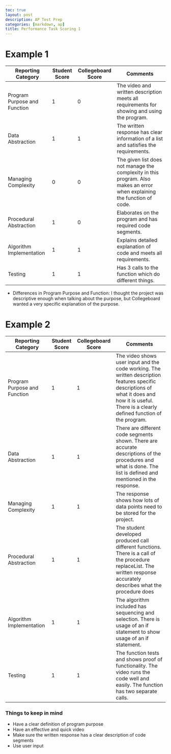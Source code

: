 ```yaml
---
toc: true
layout: post
description: AP Test Prep
categories: [markdown, ap]
title: Performance Task Scoring 1
---
```


# Example 1

| Reporting Category | Student Score | Collegeboard Score | Comments |
| --- | --- | --- | --- |
| Program Purpose and Function | 1 | 0 | The video and written description meets all requirements for showing and using the program. |
| Data Abstraction | 1 | 1 | The written response has clear information of a list and satisfies the requirements. |
| Managing Complexity | 0 | 0 | The given list does not manage the complexity in this program. Also makes an error when explaining the function of code. |
| Procedural Abstraction | 1 | 0 | Elaborates on the program and has required code segments. |
| Algorithm Implementation | 1 | 1 | Explains detailed explanation of code and meets all requirements. |
| Testing | 1 | 1 | Has 3 calls to the function which do different things. |

- Differences in Program Purpose and Function: I thought the project was descriptive enough when talking about the purpose, but Collegeboard wanted a very specific explanation of the purpose.

# Example 2

| Reporting Category | Student Score | Collegeboard Score | Comments |
| --- | --- | --- | --- |
| Program Purpose and Function | 1 | 1 | The video shows user input and the code working. The written description features specific descriptions of what it does and how it is useful. There is a clearly defined function of the program. |
| Data Abstraction | 1 | 1 | There are different code segments shown. There are accurate descriptions of the procedures and what is done. The list is defined and mentioned in the response.  |
| Managing Complexity | 1 | 1 | The response shows how lots of data points need to be stored for the project. |
| Procedural Abstraction | 1 | 1 | The student developed produced call different functions. There is a call of the procedure replaceList. The written response accurately describes what the procedure does |
| Algorithm Implementation | 1 | 1 | The algorithm included has sequencing and selection. There is usage of an if statement to show usage of an if statement. |
| Testing | 1 | 1 | The function tests and shows proof of functionality. The video runs the code well and easily. The function has two separate calls. |

### Things to keep in mind
- Have a clear definition of program purpose
- Have an effective and quick video
- Make sure the written response has a clear description of code segments
- Use user input
